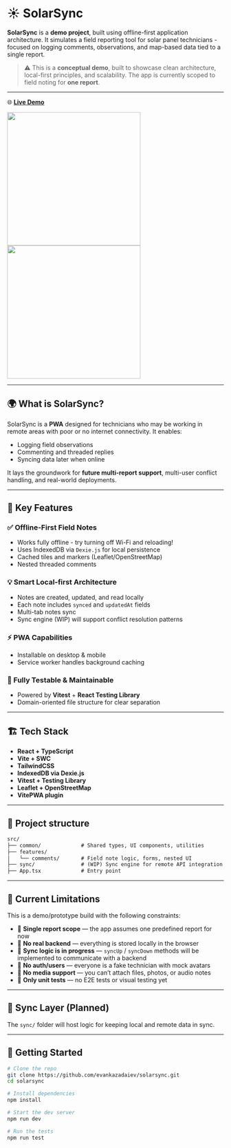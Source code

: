 # ☀️ SolarSync

**SolarSync** is a **demo project**, built using offline-first application architecture. It simulates a field reporting tool for solar panel technicians - focused on logging comments, observations, and map-based data tied to a single report.

> ⚠️ This is a **conceptual demo**, built to showcase clean architecture, local-first principles, and scalability. The app is currently scoped to field noting for **one report**.

---
🌐 **[Live Demo](https://solarsync-ee16d33ed3e6.herokuapp.com/)**

<div align="left">
  <img src="https://github.com/user-attachments/assets/d7a959f5-c808-44dc-82e0-185256464cc4" height="310" />
  <img src="https://github.com/user-attachments/assets/4ac8c4f0-0139-40f2-a793-e6bda67a2b46" height="310" />
</div>

---

## 🌍 What is SolarSync?

SolarSync is a **PWA** designed for technicians who may be working in remote areas with poor or no internet connectivity. It enables:
- Logging field observations
- Commenting and threaded replies
- Syncing data later when online

It lays the groundwork for **future multi-report support**, multi-user conflict handling, and real-world deployments.

---

## 🔧 Key Features

### ✅ Offline-First Field Notes
- Works fully offline - try turning off Wi-Fi and reloading!
- Uses IndexedDB via `Dexie.js` for local persistence
- Cached tiles and markers (Leaflet/OpenStreetMap)
- Nested threaded comments

### 💡 Smart Local-first Architecture
- Notes are created, updated, and read locally
- Each note includes `synced` and `updatedAt` fields
- Multi-tab notes sync
- Sync engine (WIP) will support conflict resolution patterns

### ⚡ PWA Capabilities
- Installable on desktop & mobile
- Service worker handles background caching

### 🧪 Fully Testable & Maintainable
- Powered by **Vitest** + **React Testing Library**
- Domain-oriented file structure for clear separation

---

## 🏗️ Tech Stack

- **React + TypeScript**
- **Vite + SWC**
- **TailwindCSS**
- **IndexedDB via Dexie.js**
- **Vitest + Testing Library**
- **Leaflet + OpenStreetMap**
- **VitePWA plugin**

---

## 📁 Project structure
```markdown
src/
├── common/             # Shared types, UI components, utilities
├── features/
│   └── comments/       # Field note logic, forms, nested UI
├── sync/               # (WIP) Sync engine for remote API integration
├── App.tsx             # Entry point
```

---

## 🚧 Current Limitations

This is a demo/prototype build with the following constraints:

- 📝 **Single report scope** — the app assumes one predefined report for now
- 🚫 **No real backend** — everything is stored locally in the browser
- 🔄 **Sync logic is in progress** — `syncUp` / `syncDown` methods will be implemented to communicate with a backend
- 🔐 **No auth/users** — everyone is a fake technician with mock avatars
- 🧷 **No media support** — you can’t attach files, photos, or audio notes
- 🧪 **Only unit tests** — no E2E tests or visual testing yet

---

## 🔁 Sync Layer (Planned)

The `sync/` folder will host logic for keeping local and remote data in sync.

---

## 🚀 Getting Started

```bash
# Clone the repo
git clone https://github.com/evankazadaiev/solarsync.git
cd solarsync

# Install dependencies
npm install

# Start the dev server
npm run dev

# Run the tests
npm run test
